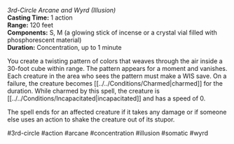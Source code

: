 *3rd-Circle Arcane and Wyrd (Illusion)*  
**Casting Time:** 1 action  
**Range:** 120 feet  
**Components:** S, M (a glowing stick of incense or a crystal vial filled with phosphorescent material)  
**Duration:** Concentration, up to 1 minute

You create a twisting pattern of colors that weaves through the air inside a 30-foot cube within range. The pattern appears for a moment and vanishes. Each creature in the area who sees the pattern must make a WIS save. On a failure, the creature becomes [[../../Conditions/Charmed|charmed]] for the duration. While charmed by this spell, the creature is [[../../Conditions/Incapacitated|incapacitated]] and has a speed of 0.

The spell ends for an affected creature if it takes any damage or if someone else uses an action to shake the creature out of its stupor.

#3rd-circle #action #arcane #concentration #illusion #somatic #wyrd
